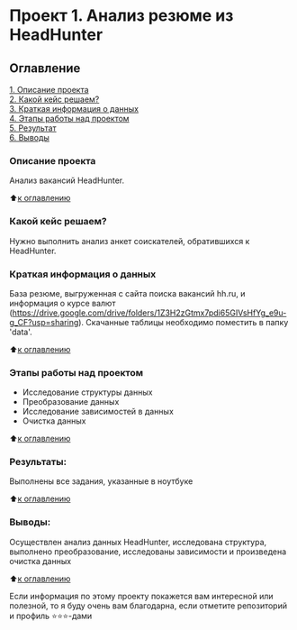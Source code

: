 # Проект 1. Анализ резюме из HeadHunter

## Оглавление  
[1. Описание проекта](https://github.com/ValeriaKor/sf_data_science/tree/main/project_1/README.md#Описание-проекта)  
[2. Какой кейс решаем?](https://github.com/ValeriaKor/sf_data_science/tree/main/project_1/README.md#Какой-кейс-решаем)  
[3. Краткая информация о данных](https://github.com/ValeriaKor/sf_data_science/tree/main/project_1/README.md#Краткая-информация-о-данных)  
[4. Этапы работы над проектом](https://github.com/ValeriaKor/sf_data_science/tree/main/project_1/README.md#Этапы-работы-над-проектом)  
[5. Результат](https://github.com/ValeriaKor/sf_data_science/tree/main/project_1/README.md#Результат)    
[6. Выводы](https://github.com/ValeriaKor/sf_data_science/tree/main/project_1/README.md#Выводы) 

### Описание проекта    
Анализ вакансий HeadHunter.

:arrow_up:[к оглавлению](https://github.com/ValeriaKor/sf_data_science/tree/main/project_1/README.md#Оглавление)


### Какой кейс решаем?    
Нужно выполнить анализ анкет соискателей, обратившихся к HeadHunter.


### Краткая информация о данных
База резюме, выгруженная с сайта поиска вакансий hh.ru, и информация о курсе валют (https://drive.google.com/drive/folders/1Z3H2zGtmx7pdi65GIVsHfYg_e9u-g_CF?usp=sharing). Скачанные таблицы необходимо поместить в папку 'data'. 
  
:arrow_up:[к оглавлению](https://github.com/ValeriaKor/sf_data_science/tree/main/project_1/README.md#Оглавление)


### Этапы работы над проектом
- Исследование структуры данных 
- Преобразование данных
- Исследование зависимостей в данных
- Очистка данных

:arrow_up:[к оглавлению](https://github.com/ValeriaKor/sf_data_science/tree/main/project_1/README.md#Оглавление)


### Результаты:  
Выполнены все задания, указанные в ноутбуке

:arrow_up:[к оглавлению](https://github.com/ValeriaKor/sf_data_science/tree/main/project_1/README.md#Оглавление)


### Выводы:  
Осуществлен анализ данных HeadHunter, исследована структура, выполнено преобразование, исследованы зависимости и произведена очистка данных

:arrow_up:[к оглавлению](https://github.com/ValeriaKor/sf_data_science/tree/main/project_1/README.md#Оглавление)


Если информация по этому проекту покажется вам интересной или полезной, то я буду очень вам благодарна, если отметите репозиторий и профиль ⭐️⭐️⭐️-дами